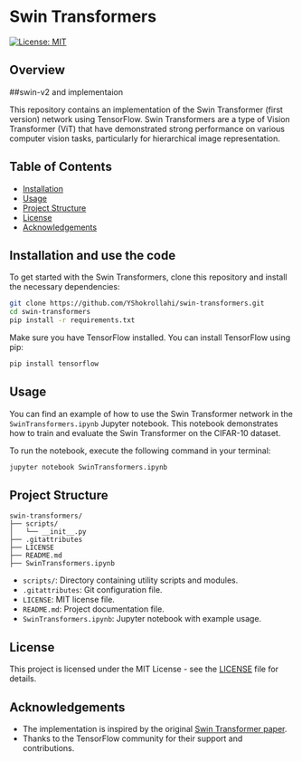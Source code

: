 
# Swin Transformers

[![License: MIT](https://img.shields.io/badge/License-MIT-yellow.svg)](https://opensource.org/licenses/MIT)

## Overview
##swin-v2 and implementaion

This repository contains an implementation of the Swin Transformer (first version) network using TensorFlow. Swin Transformers are a type of Vision Transformer (ViT) that have demonstrated strong performance on various computer vision tasks, particularly for hierarchical image representation.

## Table of Contents

- [Installation](#installation)
- [Usage](#usage)
- [Project Structure](#project-structure)
- [License](#license)
- [Acknowledgements](#acknowledgements)

## Installation and use the code

To get started with the Swin Transformers, clone this repository and install the necessary dependencies:

```bash
git clone https://github.com/YShokrollahi/swin-transformers.git
cd swin-transformers
pip install -r requirements.txt
```

Make sure you have TensorFlow installed. You can install TensorFlow using pip:

```bash
pip install tensorflow
```

## Usage

You can find an example of how to use the Swin Transformer network in the `SwinTransformers.ipynb` Jupyter notebook. This notebook demonstrates how to train and evaluate the Swin Transformer on the CIFAR-10 dataset.

To run the notebook, execute the following command in your terminal:

```bash
jupyter notebook SwinTransformers.ipynb
```

## Project Structure

```
swin-transformers/
├── scripts/
│   └── __init__.py
├── .gitattributes
├── LICENSE
├── README.md
├── SwinTransformers.ipynb
```

- `scripts/`: Directory containing utility scripts and modules.
- `.gitattributes`: Git configuration file.
- `LICENSE`: MIT license file.
- `README.md`: Project documentation file.
- `SwinTransformers.ipynb`: Jupyter notebook with example usage.

## License

This project is licensed under the MIT License - see the [LICENSE](LICENSE) file for details.

## Acknowledgements

- The implementation is inspired by the original [Swin Transformer paper](https://arxiv.org/abs/2103.14030).
- Thanks to the TensorFlow community for their support and contributions.
